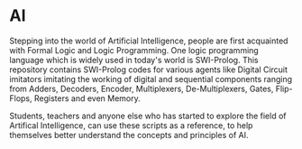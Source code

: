 # AI
Stepping into the world of Artificial Intelligence, people are first acquainted with Formal Logic and Logic Programming. One logic programming language which is widely used in today's world is SWI-Prolog. This repository contains SWI-Prolog codes for various agents like Digital Circuit imitators imitating the working of digital and sequential components ranging from Adders, Decoders, Encoder, Multiplexers, De-Multiplexers, Gates, Flip-Flops, Registers and even Memory.

Students, teachers and anyone else who has started to explore the field of Artifical Intelligence, can use these scripts as a reference, to help themselves better understand the concepts and principles of AI.
